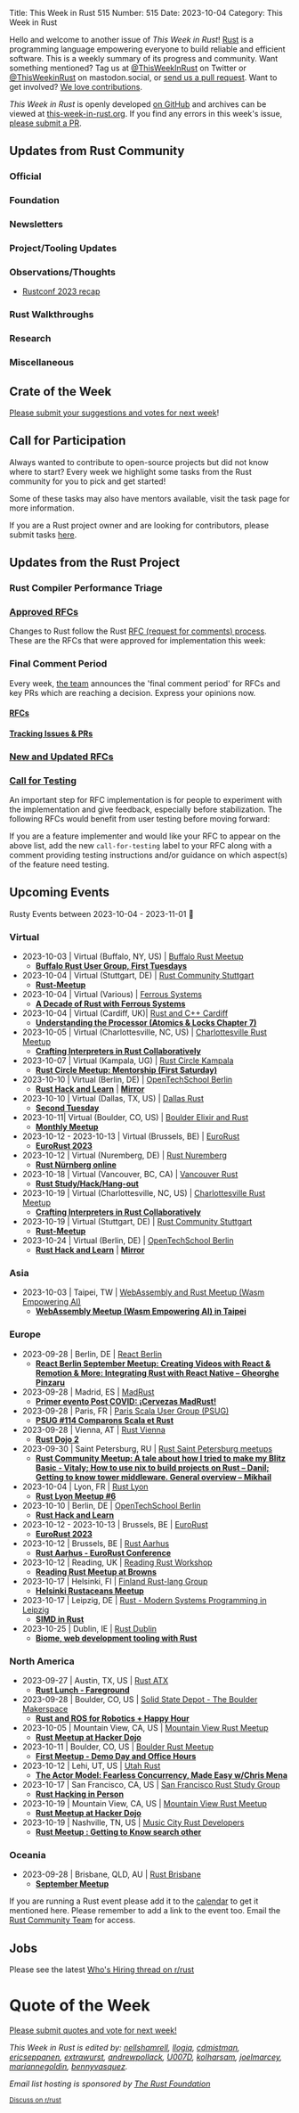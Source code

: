 Title: This Week in Rust 515
Number: 515
Date: 2023-10-04
Category: This Week in Rust

Hello and welcome to another issue of *This Week in Rust*!
[Rust](https://www.rust-lang.org/) is a programming language empowering everyone to build reliable and efficient software.
This is a weekly summary of its progress and community.
Want something mentioned? Tag us at [@ThisWeekInRust](https://twitter.com/ThisWeekInRust) on Twitter or [@ThisWeekinRust](https://mastodon.social/@thisweekinrust) on mastodon.social, or [send us a pull request](https://github.com/rust-lang/this-week-in-rust).
Want to get involved? [We love contributions](https://github.com/rust-lang/rust/blob/master/CONTRIBUTING.md).

*This Week in Rust* is openly developed [on GitHub](https://github.com/rust-lang/this-week-in-rust) and archives can be viewed at [this-week-in-rust.org](https://this-week-in-rust.org/).
If you find any errors in this week's issue, [please submit a PR](https://github.com/rust-lang/this-week-in-rust/pulls).

## Updates from Rust Community

<!--

Dear community contributors:
Please read README.md for guidance on submissions.
Each submitted link should be of the form:

* [Title of the Linked Page](https://example.com/my_article)

If you don't know which category to use, feel free to submit a PR anyway
and just ask the editors to select the category.

-->

### Official

### Foundation

### Newsletters

### Project/Tooling Updates

### Observations/Thoughts

 - [Rustconf 2023 recap](https://blog.adamchalmers.com/rustconf-2023-recap/)

### Rust Walkthroughs

### Research

### Miscellaneous

## Crate of the Week

<!-- COTW goes here -->

[Please submit your suggestions and votes for next week][submit_crate]!

[submit_crate]: https://users.rust-lang.org/t/crate-of-the-week/2704

## Call for Participation

Always wanted to contribute to open-source projects but did not know where to start?
Every week we highlight some tasks from the Rust community for you to pick and get started!

Some of these tasks may also have mentors available, visit the task page for more information.

<!-- CFPs go here, use this format: * [project name - title of issue](link to issue) -->
<!-- * [ - ]() -->

If you are a Rust project owner and are looking for contributors, please submit tasks [here][guidelines].

[guidelines]: https://users.rust-lang.org/t/twir-call-for-participation/4821

## Updates from the Rust Project

<!-- Rust updates go here -->

### Rust Compiler Performance Triage

<!-- Perf results go here -->

### [Approved RFCs](https://github.com/rust-lang/rfcs/commits/master)

Changes to Rust follow the Rust [RFC (request for comments) process](https://github.com/rust-lang/rfcs#rust-rfcs). These
are the RFCs that were approved for implementation this week:

<!-- Approved RFCs go here, use this format: * [Topic](URL) -->
<!-- or if none were approved this week, use: * *No RFCs were approved this week.* -->
<!-- * []() -->

<!--
### [Approved Major Change Proposals (MCP)](https://forge.rust-lang.org/compiler/mcp.html)
<!~~ MCPs occur infrequently, so this section is commented out by default. ~~>
<!~~ MCPs which have been approved or rejected this week go here, use this format: * [major change accepted|rejected] [Topic](URL) ~~>
-->

### Final Comment Period

Every week, [the team](https://www.rust-lang.org/team.html) announces the 'final comment period' for RFCs and key PRs
which are reaching a decision. Express your opinions now.

#### [RFCs](https://github.com/rust-lang/rfcs/labels/final-comment-period)

<!-- RFCs which have entered FCP go here, use this format: * [disposition: merge|close] [Topic](URL) -->
<!-- or if none entered FCP this week, use: * *No RFCs entered Final Comment Period this week.* -->
<!-- * [disposition: ] []() -->

#### [Tracking Issues & PRs](https://github.com/rust-lang/rust/issues?q=is%3Aopen+label%3Afinal-comment-period+sort%3Aupdated-desc)

<!-- Tracking Issues which have entered FCP go here, use this format: * [disposition: merge|close] [Topic](URL) -->
<!-- or if none entered FCP this week, use: * *No Tracking Issues or PRs entered Final Comment Period this week.* -->
<!-- * [disposition: ] []() -->

### [New and Updated RFCs](https://github.com/rust-lang/rfcs/pulls)

<!-- New or updated RFCs go here, use this format: * [new|updated] [Topic](URL) -->
<!-- or if there are no new or updated RFCs this week, use: * *No New or Updated RFCs were created this week.* -->
<!-- * [new|updated] []() -->

### [Call for Testing](https://github.com/rust-lang/rfcs/issues?q=label%3Acall-for-testing)
An important step for RFC implementation is for people to experiment with the
implementation and give feedback, especially before stabilization.  The following
RFCs would benefit from user testing before moving forward:

<!-- Calls for Testing go here, use this format:
    * [<RFC Topic>](<RFC URL>)
        * [Tracking Issue](<Tracking Issue URL>)
        * [Testing steps](<Testing Steps URL>)
-->
<!-- or if there are no new or updated RFCs this week, use: * *No New or Updated RFCs were created this week.* -->
<!-- Remember to remove the `call-for-testing` label from the RFC so that the maintainer can signal for testers again, if desired. -->

If you are a feature implementer and would like your RFC to appear on the above list, add the new `call-for-testing`
label to your RFC along with a comment providing testing instructions and/or guidance on which aspect(s) of the feature
need testing.

## Upcoming Events

Rusty Events between 2023-10-04 - 2023-11-01 🦀

### Virtual

* 2023-10-03 | Virtual (Buffalo, NY, US) | [Buffalo Rust Meetup](https://www.meetup.com/buffalo-rust-meetup/)
    * [**Buffalo Rust User Group, First Tuesdays**](https://www.meetup.com/buffalo-rust-meetup/events/295919493/)
* 2023-10-04 | Virtual (Stuttgart, DE) | [Rust Community Stuttgart](https://www.meetup.com/rust-community-stuttgart/)
    * [**Rust-Meetup**](https://www.meetup.com/rust-community-stuttgart/events/dvvtvsyfcnbgb/)
* 2023-10-04 | Virtual (Various) | [Ferrous Systems](https://www.eventbrite.com/o/ferrous-systems-gmbh-68735392123)
    * [**A Decade of Rust with Ferrous Systems**](https://www.eventbrite.com/e/a-decade-of-rust-with-ferrous-systems-tickets-680492891557?aff=ebdssbdestsearch)
* 2023-10-04 | Virtual (Cardiff, UK)| [Rust and C++ Cardiff](https://www.meetup.com/rust-and-c-plus-plus-in-cardiff)
    * [**Understanding the Processor (Atomics & Locks Chapter 7)**](https://www.meetup.com/rust-and-c-plus-plus-in-cardiff/events/296278202/)
* 2023-10-05 | Virtual (Charlottesville, NC, US) | [Charlottesville Rust Meetup](https://www.meetup.com/charlottesville-rust-meetup/)
    * [**Crafting Interpreters in Rust Collaboratively**](https://www.meetup.com/charlottesville-rust-meetup/events/296135640/)
* 2023-10-07 | Virtual (Kampala, UG) | [Rust Circle Kampala](https://www.eventbrite.com/o/rust-circle-kampala-65249289033)
    * [**Rust Circle Meetup: Mentorship (First Saturday)**](https://www.eventbrite.com/e/rust-circle-meetup-tickets-628763617907?aff=erelpanelorg)
* 2023-10-10 | Virtual (Berlin, DE) | [OpenTechSchool Berlin](https://www.meetup.com/opentechschool-berlin/)
    * [**Rust Hack and Learn**](https://www.meetup.com/opentechschool-berlin/events/295679773/) | [**Mirror**](https://berline.rs/)
* 2023-10-10 | Virtual (Dallas, TX, US) | [Dallas Rust](https://www.meetup.com/dallasrust/)
    * [**Second Tuesday**](https://www.meetup.com/dallasrust/events/fvdtgtyfcnbnb/)
* 2023-10-11| Virtual (Boulder, CO, US) | [Boulder Elixir and Rust](https://www.meetup.com/boulder-elixir-rust/)
    * [**Monthly Meetup**](https://www.meetup.com/boulder-elixir-rust/events/zvxcsryfcnbpb/)
* 2023-10-12 - 2023-10-13 | Virtual (Brussels, BE) | [EuroRust](https://eurorust.eu)
    * [**EuroRust 2023**](https://eurorust.eu)
* 2023-10-12 | Virtual (Nuremberg, DE) | [Rust Nuremberg](https://www.meetup.com/rust-noris/)
    * [**Rust Nürnberg online**](https://www.meetup.com/rust-noris/events/289732662/)
* 2023-10-18 | Virtual (Vancouver, BC, CA) | [Vancouver Rust](https://www.meetup.com/vancouver-rust/)
    * [**Rust Study/Hack/Hang-out**](https://www.meetup.com/vancouver-rust/events/295057159/)
* 2023-10-19 | Virtual (Charlottesville, NC, US) | [Charlottesville Rust Meetup](https://www.meetup.com/charlottesville-rust-meetup/)
    * [**Crafting Interpreters in Rust Collaboratively**](https://www.meetup.com/charlottesville-rust-meetup/events/ngnwftyfcnbzb/)
* 2023-10-19 | Virtual (Stuttgart, DE) | [Rust Community Stuttgart](https://www.meetup.com/rust-community-stuttgart/)
    * [**Rust-Meetup**](https://www.meetup.com/rust-community-stuttgart/events/dvvtvsyfcnbgb/)
* 2023-10-24 | Virtual (Berlin, DE) | [OpenTechSchool Berlin](https://www.meetup.com/opentechschool-berlin/)
    * [**Rust Hack and Learn**](https://www.meetup.com/opentechschool-berlin/events/295679778/) | [**Mirror**](https://berline.rs/)
 
### Asia

* 2023-10-03 | Taipei, TW | [WebAssembly and Rust Meetup (Wasm Empowering AI)](https://www.meetup.com/wasm-rust-meetup/)
    * [**WebAssembly Meetup (Wasm Empowering AI) in Taipei**](https://www.meetup.com/wasm-rust-meetup/events/295672575/)

### Europe

* 2023-09-28 | Berlin, DE | [React Berlin](https://www.meetup.com/react-berlin-meetup/)
    * [**React Berlin September Meetup: Creating Videos with React & Remotion & More: Integrating Rust with React Native – Gheorghe Pinzaru**](https://www.meetup.com/react-berlin-meetup/events/295382108/)
* 2023-09-28 | Madrid, ES | [MadRust](https://www.meetup.com/madrust/)
    * [**Primer evento Post COVID: ¡Cervezas MadRust!**](https://www.meetup.com/madrust/events/296063394/)
* 2023-09-28 | Paris, FR | [Paris Scala User Group (PSUG)](https://www.meetup.com/paris-scala-user-group-psug/events/296025234/)
    * [**PSUG #114 Comparons Scala et Rust**](https://www.meetup.com/paris-scala-user-group-psug/events/296025234/)
* 2023-09-28 | Vienna, AT | [Rust Vienna](https://www.meetup.com/rust-vienna/)
    * [**Rust Dojo 2**](https://www.meetup.com/rust-vienna/events/296254546/)
* 2023-09-30 | Saint Petersburg, RU | [Rust Saint Petersburg meetups](https://t.me/ruRust_spb)
    * [**Rust Community Meetup: A tale about how I tried to make my Blitz Basic - Vitaly; How to use nix to build projects on Rust – Danil; Getting to know tower middleware. General overview – Mikhail**](https://rurust-saint-petersburg-m.timepad.ru/event/2561864/) 
* 2023-10-04 | Lyon, FR | [Rust Lyon](https://www.meetup.com/fr-FR/rust-lyon/)
    * [**Rust Lyon Meetup #6**](https://www.meetup.com/fr-FR/rust-lyon/events/296186641/)
* 2023-10-10 | Berlin, DE | [OpenTechSchool Berlin](https://www.meetup.com/opentechschool-berlin/)
    * [**Rust Hack and Learn**](https://www.meetup.com/opentechschool-berlin/events/295679773/)
* 2023-10-12 - 2023-10-13 | Brussels, BE | [EuroRust](https://eurorust.eu)
    * [**EuroRust 2023**](https://eurorust.eu)
* 2023-10-12 | Brussels, BE | [Rust Aarhus](https://www.meetup.com/rust-aarhus)
    * [**Rust Aarhus - EuroRust Conference**](https://www.meetup.com/rust-aarhus/events/295673220/)
* 2023-10-12 | Reading, UK | [Reading Rust Workshop](https://www.meetup.com/reading-rust-workshop/)
    * [**Reading Rust Meetup at Browns**](https://www.meetup.com/reading-rust-workshop/events/295955356/)
* 2023-10-17 | Helsinki, FI | [Finland Rust-lang Group](https://www.meetup.com/finland-rust-meetup/)
    * [**Helsinki Rustaceans Meetup**](https://www.meetup.com/finland-rust-meetup/events/295680333/)
* 2023-10-17 | Leipzig, DE | [Rust - Modern Systems Programming in Leipzig](https://www.meetup.com/rust-modern-systems-programming-in-leipzig/)
    * [**SIMD in Rust**](https://www.meetup.com/rust-modern-systems-programming-in-leipzig/events/295504251/)
* 2023-10-25 | Dublin, IE | [Rust Dublin](https://www.meetup.com/rust-dublin/)
    * [**Biome, web development tooling with Rust**](https://www.meetup.com/rust-dublin/events/295179534/)

### North America

* 2023-09-27 | Austin, TX, US | [Rust ATX](https://www.meetup.com/rust-atx/)
    * [**Rust Lunch - Fareground**](https://www.meetup.com/rust-atx/events/295466314)
* 2023-09-28 | Boulder, CO, US | [Solid State Depot - The Boulder Makerspace](https://www.meetup.com/solidstatedepot/)
    * [**Rust and ROS for Robotics + Happy Hour**](https://www.meetup.com/solidstatedepot/events/295466122/)
* 2023-10-05 | Mountain View, CA, US | [Mountain View Rust Meetup](https://www.meetup.com/mv-rust-meetup/)
    * [**Rust Meetup at Hacker Dojo**](https://www.meetup.com/mv-rust-meetup/events/296369949/)
* 2023-10-11 | Boulder, CO, US | [Boulder Rust Meetup](https://www.meetup.com/boulder-rust-meetup/)
    * [**First Meetup - Demo Day and Office Hours**](https://www.meetup.com/boulder-rust-meetup/events/296193722/)
* 2023-10-12 | Lehi, UT, US | [Utah Rust](https://www.meetup.com/utah-rust/)
    * [**The Actor Model: Fearless Concurrency, Made Easy w/Chris Mena**](https://www.meetup.com/utah-rust/events/295771376/)
* 2023-10-17 | San Francisco, CA, US | [San Francisco Rust Study Group](https://www.meetup.com/san-francisco-rust-study-group)
    * [**Rust Hacking in Person**](https://www.meetup.com/san-francisco-rust-study-group/events/vwljctyfcnbwb/)
* 2023-10-19 | Mountain View, CA, US | [Mountain View Rust Meetup](https://www.meetup.com/mv-rust-meetup/)
    * [**Rust Meetup at Hacker Dojo**](https://www.meetup.com/mv-rust-meetup/events/296369976/)
* 2023-10-19 | Nashville, TN, US | [Music City Rust Developers](https://www.meetup.com/music-city-rust-developers/)
    * [**Rust Meetup : Getting to Know search other**](https://www.meetup.com/music-city-rust-developers/events/296254420/)

### Oceania

* 2023-09-28 | Brisbane, QLD, AU | [Rust Brisbane](https://www.meetup.com/rust-brisbane/)
    * [**September Meetup**](https://www.meetup.com/rust-brisbane/events/295946587/)

If you are running a Rust event please add it to the [calendar] to get
it mentioned here. Please remember to add a link to the event too.
Email the [Rust Community Team][community] for access.

[calendar]: https://www.google.com/calendar/embed?src=apd9vmbc22egenmtu5l6c5jbfc%40group.calendar.google.com
[community]: mailto:community-team@rust-lang.org

## Jobs
<!--

Rust Jobs:

TWiR has stopped featuring individual job postings. You can read more about this change here:

https://github.com/rust-lang/this-week-in-rust/issues/3412

-->

Please see the latest [Who's Hiring thread on r/rust](INSERT_LINK_HERE)

# Quote of the Week

<!-- QOTW goes here -->

[Please submit quotes and vote for next week!](https://users.rust-lang.org/t/twir-quote-of-the-week/328)

*This Week in Rust is edited by: [nellshamrell](https://github.com/nellshamrell), [llogiq](https://github.com/llogiq), [cdmistman](https://github.com/cdmistman), [ericseppanen](https://github.com/ericseppanen), [extrawurst](https://github.com/extrawurst), [andrewpollack](https://github.com/andrewpollack), [U007D](https://github.com/U007D), [kolharsam](https://github.com/kolharsam), [joelmarcey](https://github.com/joelmarcey), [mariannegoldin](https://github.com/mariannegoldin), [bennyvasquez](https://github.com/bennyvasquez).*

*Email list hosting is sponsored by [The Rust Foundation](https://foundation.rust-lang.org/)*

<small>[Discuss on r/rust](REDDIT_LINK_HERE)</small>
